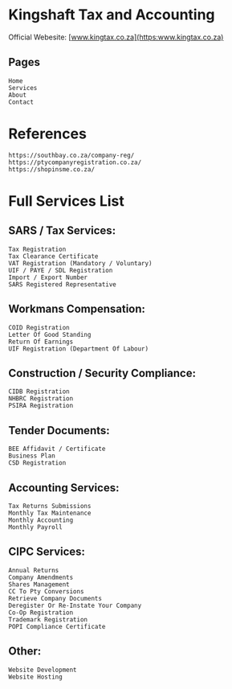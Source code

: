 # Kingshaft Tax and Accounting

Official Webesite: [www.kingtax.co.za](https:www.kingtax.co.za)

## Pages

    Home
    Services
    About
    Contact


# References

    https://southbay.co.za/company-reg/
    https://ptycompanyregistration.co.za/
    https://shopinsme.co.za/

# Full Services List

## SARS / Tax Services:

    Tax Registration
    Tax Clearance Certificate
    VAT Registration (Mandatory / Voluntary)
    UIF / PAYE / SDL Registration
    Import / Export Number
    SARS Registered Representative

## Workmans Compensation:

    COID Registration
    Letter Of Good Standing
    Return Of Earnings
    UIF Registration (Department Of Labour)

## Construction / Security Compliance:

    CIDB Registration
    NHBRC Registration
    PSIRA Registration

## Tender Documents:

    BEE Affidavit / Certificate
    Business Plan
    CSD Registration

## Accounting Services:

    Tax Returns Submissions
    Monthly Tax Maintenance
    Monthly Accounting
    Monthly Payroll

## CIPC Services:

    Annual Returns
    Company Amendments
    Shares Management
    CC To Pty Conversions
    Retrieve Company Documents
    Deregister Or Re-Instate Your Company
    Co-Op Registration
    Trademark Registration
    POPI Compliance Certificate

## Other:

    Website Development
    Website Hosting
